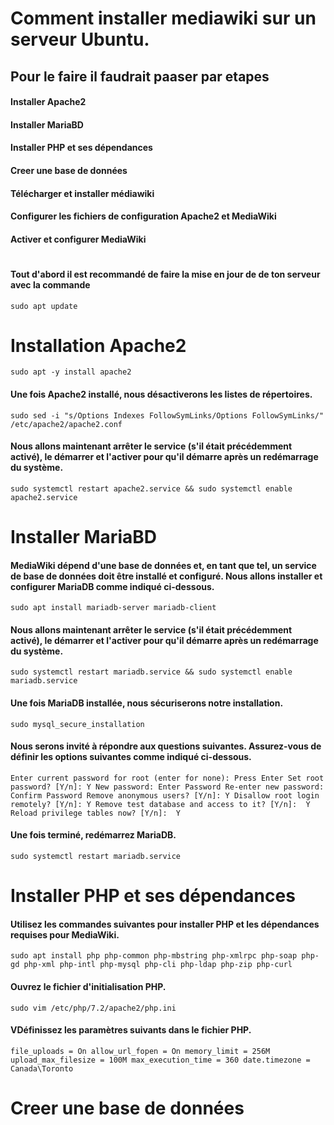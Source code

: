 
# Comment installer mediawiki sur un serveur Ubuntu.

## Pour le faire il faudrait paaser par etapes
#### Installer Apache2
#### Installer MariaBD
#### Installer PHP et ses dépendances
#### Creer une base de données 
#### Télécharger et installer médiawiki
#### Configurer les fichiers de configuration Apache2 et MediaWiki
#### Activer et configurer MediaWiki
#
#### Tout d'abord il est recommandé de faire la mise en jour de de ton serveur avec la commande 
``sudo apt update``
# Installation Apache2
``sudo apt -y install apache2
``
#### Une fois Apache2 installé, nous désactiverons les listes de répertoires.
``sudo sed -i "s/Options Indexes FollowSymLinks/Options FollowSymLinks/" /etc/apache2/apache2.conf``
#### Nous allons maintenant arrêter le service (s'il était précédemment activé), le démarrer et l'activer pour qu'il démarre après un redémarrage du système.
``sudo systemctl restart apache2.service && sudo systemctl enable apache2.service``
# Installer MariaBD
#### MediaWiki dépend d'une base de données et, en tant que tel, un service de base de données doit être installé et configuré. Nous allons installer et configurer MariaDB comme indiqué ci-dessous.
``sudo apt install mariadb-server mariadb-client``
#### Nous allons maintenant arrêter le service (s'il était précédemment activé), le démarrer et l'activer pour qu'il démarre après un redémarrage du système.
``sudo systemctl restart mariadb.service && sudo systemctl enable mariadb.service``
#### Une fois MariaDB installée, nous sécuriserons notre installation.
``sudo mysql_secure_installation``
#### Nous serons invité à répondre aux questions suivantes. Assurez-vous de définir les options suivantes comme indiqué ci-dessous.
``Enter current password for root (enter for none): Press Enter
Set root password? [Y/n]: Y
New password: Enter Password
Re-enter new password: Confirm Password
Remove anonymous users? [Y/n]: Y
Disallow root login remotely? [Y/n]: Y
Remove test database and access to it? [Y/n]:  Y
Reload privilege tables now? [Y/n]:  Y``
#### Une fois terminé, redémarrez MariaDB.
``sudo systemctl restart mariadb.service``
# Installer PHP et ses dépendances
#### Utilisez les commandes suivantes pour installer PHP et les dépendances requises pour MediaWiki.
``sudo apt install php php-common php-mbstring php-xmlrpc php-soap php-gd php-xml php-intl php-mysql php-cli php-ldap php-zip php-curl``
#### Ouvrez le fichier d'initialisation PHP.
``sudo vim /etc/php/7.2/apache2/php.ini``
#### VDéfinissez les paramètres suivants dans le fichier PHP.
``file_uploads = On
allow_url_fopen = On
memory_limit = 256M
upload_max_filesize = 100M
max_execution_time = 360
date.timezone = Canada\Toronto``
# Creer une base de données 

